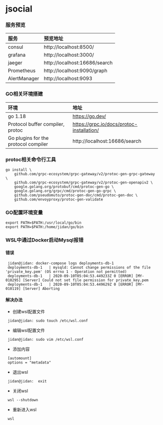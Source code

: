# jsocial

### 服务预览


| 服务           | 预览地址                          |
|:-------------|:------------------------------|
| consul       | http://localhost:8500/        |
| grafana      | http://localhost:3000/        |
| jaeger       | http://localhost:16686/search |
| Prometheus   | http://localhost:9090/graph   |
| AlertManager | http://localhost:9093         |

### GO相关环境搭建
| 环境                                   | 地址                                        |
|:-------------------------------------|:------------------------------------------|
| go 1.18                              | https://go.dev/                           |
| Protocol buffer compiler, protoc     | https://grpc.io/docs/protoc-installation/ | 
| Go plugins for the protocol compiler | http://localhost:16686/search             |

### protoc相关命令行工具
```shell
go install \
    github.com/grpc-ecosystem/grpc-gateway/v2/protoc-gen-grpc-gateway \
    github.com/grpc-ecosystem/grpc-gateway/v2/protoc-gen-openapiv2 \
    google.golang.org/protobuf/cmd/protoc-gen-go \
    google.golang.org/grpc/cmd/protoc-gen-go-grpc \
    github.com/pseudomuto/protoc-gen-doc/cmd/protoc-gen-doc \
    github.com/envoyproxy/protoc-gen-validate
```

### GO配置环境变量

```shell
export PATH=$PATH:/usr/local/go/bin
export PATH=$PATH:/home/jidan/go/bin
```

### WSL中通过Docker启动Mysql报错

#### 错误

```text
 jidan@jidan: docker-compose logs deployments-db-1
 deployments-db-1   | mysqld: Cannot change permissions of the file 'private_key.pem' (OS errno 1 - Operation not permitted)
 deployments-db-1   | 2020-09-10T05:04:53.449233Z 0 [ERROR] [MY-010295] [Server] Could not set file permission for private_key.pem
 deployments-db-1   | 2020-09-10T05:04:53.449629Z 0 [ERROR] [MY-010119] [Server] Aborting
```

#### 解决办法

* 创建wsl配置文件

```shell
 jidan@jidan: sudo touch /etc/wsl.conf
```

* 编辑wsl配置文件

```shell
 jidan@jidan: sudo vim /etc/wsl.conf
```

* 添加内容

```shell
 [automount]
 options = "metadata"
```

* 退出wsl

```shell
 jidan@jidan:  exit
```

* 关闭wsl

```shell
 wsl --shutdown
```

* 重新进入wsl

```shell
 wsl
```
